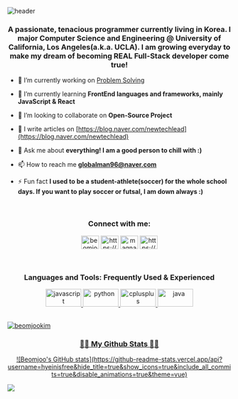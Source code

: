 ![header](https://capsule-render.vercel.app/api?type=wave&color=gradient&height=160&section=header&text=Hi%20👋,%20I'm%20Beomjoo%20"Jayden"%20Kim&fontAlign=50&fontAlignY=70&fontSize=50&fontColor=#1E90FF)

<h3 align="center">A passionate, tenacious programmer currently living in Korea.  I major Computer Science and Engineering @ University of California, Los Angeles(a.k.a. UCLA).  I am growing everyday to make my dream of becoming REAL Full-Stack developer come true!</h3>

- 🔭 I’m currently working on [Problem Solving](https://github.com/beomjookim/problem-solving-on-Programmers)

- 🌱 I’m currently learning **FrontEnd languages and frameworks, mainly JavaScript & React**

- 👯 I’m looking to collaborate on **Open-Source Project**

<!-- 👨‍💻 All of my projects are available at [will make this shit!](will make this shit!)-->

- 📝 I write articles on [https://blog.naver.com/newtechlead](https://blog.naver.com/newtechlead)

- 💬 Ask me about **everything! I am a good person to chill with :)**

- 📫 How to reach me **globalman96@naver.com**

<!-- 📄 Know about my experiences [will make this shit, too!](will make this shit, too!)-->

- ⚡ Fun fact **I used to be a student-athlete(soccer) for the whole school days. If you want to play soccer or futsal, I am down always :)**
<br>
<h3 align="center">Connect with me:</h3>
<p align="center">
<a href="https://www.linkedin.com/in/beomjoo-jayden-kim-40a674143/" target="blank"><img align="center" src="https://raw.githubusercontent.com/rahuldkjain/github-profile-readme-generator/master/src/images/icons/Social/linked-in-alt.svg" alt="beomjoo-jayden-kim" height="30" width="40" /></a>
<a href="https://instagram.com/bonjourjaydenkim/" target="blank"><img align="center" src="https://raw.githubusercontent.com/rahuldkjain/github-profile-readme-generator/master/src/images/icons/Social/instagram.svg" alt="https://www.instagram.com/bonjourjaydenkim/" height="30" width="40" /></a>
<a href="https://www.leetcode.com/magnate" target="blank"><img align="center" src="https://raw.githubusercontent.com/rahuldkjain/github-profile-readme-generator/master/src/images/icons/Social/leet-code.svg" alt="magnate" height="30" width="40" /></a>
<a href="https://blog.naver.com/newtechlead" target="blank"><img align="center" src="https://raw.githubusercontent.com/rahuldkjain/github-profile-readme-generator/master/src/images/icons/Social/rss.svg" alt="https://blog.naver.com/newtechlead" height="30" width="40" /></a>
</p>
<br>
<h3 align="center">Languages and Tools: Frequently Used & Experienced</h3>
<p align="center"> <a href="https://developer.mozilla.org/en-US/docs/Web/JavaScript" target="_blank"> <img src="https://img.shields.io/badge/JavaScript-323330?style=for-the-badge&logo=javascript&logoColor=F7DF1E" alt="javascript" width="80" height="40"/> </a> <a href="https://www.python.org" target="_blank"> <img src="https://img.shields.io/badge/Python-FFD43B?style=for-the-badge&logo=python&logoColor=darkgreen" alt="python" width="80" height="40"/> </a> <a href="https://www.w3schools.com/cpp/" target="_blank"> <img src="https://img.shields.io/badge/C%2B%2B-00599C?style=for-the-badge&logo=c%2B%2B&logoColor=white" alt="cplusplus" width="80" height="40"/> </a> <a href="https://www.java.com" target="_blank"> <img src="https://img.shields.io/badge/Java-ED8B00?style=for-the-badge&logo=java&logoColor=white" alt="java" width="80" height="40"/> </p>
<br>
<img align="center" src="https://github-readme-stats.vercel.app/api/top-langs?username=beomjookim&show_icons=true&locale=en&layout=compact" alt="beomjookim" />
<br>
<h3 align="center">👩‍💻 My Github Stats 👩‍💻</h3>
<div align="center">
![Beomjoo's GitHub stats](https://github-readme-stats.vercel.app/api?username=hyeinisfree&hide_title=true&show_icons=true&include_all_commits=true&disable_animations=true&theme=vue)
</div>

<p align="center">
  
  <a href="https://hits.seeyoufarm.com"><img src="https://hits.seeyoufarm.com/api/count/incr/badge.svg?url=https%3A%2F%2Fgithub.com%2Fhyeinisfree&count_bg=%2341B883&title_bg=%23CDC2C2&icon=github.svg&icon_color=%23E7E7E7&title=hits&edge_flat=false"/></a>
</p>
